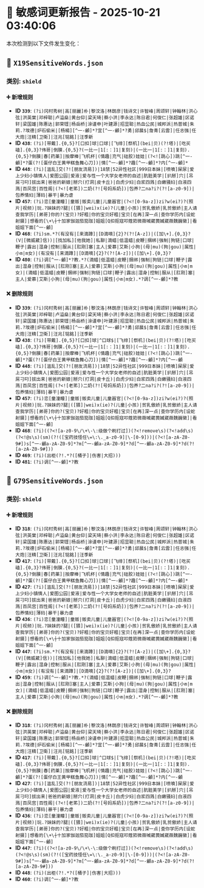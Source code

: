 # 📝 敏感词更新报告 - 2025-10-21 03:40:06

本次检测到以下文件发生变化：

## 📄 `X19SensitiveWords.json`

### 类别: `shield`

#### ➕ 新增规则
- **ID `339`**: `(?i)冈村秀树|高[丽麗]朴|黎汶洛|林朗彦|钱诗文|许智峰|周颂轩|钟翰林|洪心弦|洪英棠|邓梓聪|卢溢燊|黄台仰|梁天琦|蔡小洪|李永达|陈日君|何俊仁|张超雄|区诺轩|梁国雄|陈惠达|郭荣铿|杨岳桥|涂谨申|叶建源|招显聪|热血公民|城邦派|热普城|朱莉.?埃德|炉石偷米|[杨楊][^一-龥]*?宜[^一-龥]*?勇|邱晨$|詹青[云雲]|任志强|任大炮|汪精[卫衛]|汪兆[铭銘]|汪季新`
- **ID `438`**: `(?i)[带戴].{0,5}?[口扣]球|口球|[飞绯][祭机](bei|贝)(?!塔)|[吃买磕].{0,3}?伟哥|倒膜.{0,5}?(一比一|1[:：]1|复刻)|(一比一|1[:：]1|复刻).{0,5}?倒膜|春[药薬]|按摩棒|飞机杯|(情趣|充气|硅胶)娃娃|(?<![跳心])跳[^一-龥]*?蛋(?![蛋仔白王黄甲糕鱼舞心刀])|情[^一-龥]*?趣[^一-龥]*?内[^一-龥]*`
- **ID `448`**: `(?i)[滥乱]交(?![朋友流易])|18禁|52异性社区|999日本妹|[喷噴]屎尿|爱上少妇小镇情人|爱图公园|爱液|爱与性一个大学女老师的自述|肮脏美学|[扒掰]穴|[吊屌刁叼]拔出来|爸爸的新娘|掰穴(打洞|皮卡丘)|白虎少妇|白浆四溅|白嫩骚妇|白液四溅|百凤宫|百性阁|(?<![老笫])二奶(?![号妈系奶])|包养?二na?i?(?![a-z0-9])|包养情妇|薄码|暴干|暴力虐`
- **ID `457`**: `(?i)恋[童潼瞳]|童贩|贩卖儿童|儿童器官|(?<![0-9a-z])zi?w(ei?)?(照片|视频)|玩.?妹妹的?腿|([猥]|wei)x(ie)?(儿童|小孩)|贫乳傲娇|乳贫傲娇|主人请查我学历|[弟哥]你的?(宝贝)?好粗|你的宝贝好粗|宝贝[在再]深一点|查你学历内[设蛇射摄]|想看的[\+\┼十加家伽迦茄笳珈]姐姐[Q扣抠寇叩蔻筘微薇喴葳葨媙崴薇魏巍徽]|看姐姐下面[^一-龥]`
- **ID `468`**: `(?i)sm.*?(有没有|[来滴蹲]|[D滴嘀]{2}?(?![A-z])|([加\+].{0,3}?(V|[微威葳]信))|[找加私][他我她]|私聊|滴蜡|低温蜡|皮鞭|捆绑|强制|狗链|口球|鞭子|露出|湿身|控制|服从|[肛刚]塞|主人|爱慕|艾斯|小狗|(母|mu)(狗|gou)|属性|小m|m女)|(有没有|[来滴蹲]|[D滴嘀]{2}?(?![A-z])|([加\+].{0,3}?`
- **ID `480`**: `(?i)调[^一-龥]*?教.*?(滴蜡|低温蜡|皮鞭|捆绑|强制|狗链|口球|鞭子|露出|湿身|控制|服从|[肛刚]塞|主人|爱慕|艾斯|小狗|(母|mu)(狗|gou)|属性|小m|m女)|(滴蜡|低温蜡|皮鞭|捆绑|强制|狗链|口球|鞭子|露出|湿身|控制|服从|[肛刚]塞|主人|爱慕|艾斯|小狗|(母|mu)(狗|gou)|属性|小m|m女).*?调[^一-龥]*?教`

#### ❌ 删除规则
- **ID `339`**: `(?i)冈村秀树|高[丽麗]朴|黎汶洛|林朗彦|钱诗文|许智峰|周颂轩|钟翰林|洪心弦|洪英棠|邓梓聪|卢溢燊|黄台仰|梁天琦|蔡小洪|李永达|陈日君|何俊仁|张超雄|区诺轩|梁国雄|陈惠达|郭荣铿|杨岳桥|涂谨申|叶建源|招显聪|热血公民|城邦派|热普城|朱莉.?埃德|炉石偷米|[杨楊][^一-龥]*?宜[^一-龥]*?勇|邱晨$|詹青[云雲]|任志强|任大炮|汪精[卫衛]|汪兆[铭銘]|汪季新`
- **ID `438`**: `(?i)[带戴].{0,5}?[口扣]球|^口球$|[飞绯][祭机](bei|贝)(?!塔)|[吃买磕].{0,3}?伟哥|倒膜.{0,5}?(一比一|1[:：]1|复刻)|(一比一|1[:：]1|复刻).{0,5}?倒膜|春[药薬]|按摩棒|飞机杯|(情趣|充气|硅胶)娃娃|(?<![跳心])跳[^一-龥]*?蛋(?![蛋仔白王黄甲糕鱼舞心刀])|情[^一-龥]*?趣[^一-龥]*?内[^一-龥`
- **ID `448`**: `(?i)[滥乱]交(?![朋友流易])|18禁|52异性社区|999日本妹|[喷噴]屎尿|爱上少妇小镇情人|爱图公园|爱液|爱与性一个大学女老师的自述|肮脏美学|[扒掰]穴|[吊屌刁叼]拔出来|爸爸的新娘|掰穴(打洞|皮卡丘)|白虎少妇|白浆四溅|白嫩骚妇|白液四溅|百凤宫|百性阁|(?<![老笫])二奶(?![号妈系奶])|包养?二na?i?(?![a-z0-9])|包养情妇|薄码|暴干|暴力虐`
- **ID `457`**: `(?i)恋[童潼瞳]|童贩|贩卖儿童|儿童器官|(?<![0-9a-z])zi?w(ei?)?(照片|视频)|玩.?妹妹的?腿|([猥]|wei)x(ie)?(儿童|小孩)|贫乳傲娇|乳贫傲娇|主人请查我学历|[弟哥]你的?(宝贝)?好粗|你的宝贝好粗|宝贝[在再]深一点|查你学历内[设蛇射摄]|想看的[\+\┼十加家伽迦茄笳珈]姐姐[Q扣抠寇叩蔻筘微薇喴葳葨媙崴薇魏巍徽]|看姐姐下面[^一-龥]`
- **ID `468`**: `(?i)((?<![a-z0-9\/\+\-\:级做个刷打过])(?<!remove\s)(?<!add\s)(?<!@s\s)(sm)(?!([宝药技怪任\=\:\._a-z0-9]|\-[0-9]))|(?<![a-zA-Z0-9#])s[^一-龥a-zA-Z0-9]*?m[^一-龥a-zA-Z0-9]*?d[^一-龥a-zA-Z0-9]*?d(?![a-zA-Z0-9#]))`
- **ID `469`**: `(?i)(出柜(?!.*?([桶子]|伤害|大招)))`
- **ID `481`**: `(?i)调[^一-龥]*?教`

## 📄 `G79SensitiveWords.json`

### 类别: `shield`

#### ➕ 新增规则
- **ID `318`**: `(?i)冈村秀树|高[丽麗]朴|黎汶洛|林朗彦|钱诗文|许智峰|周颂轩|钟翰林|洪心弦|洪英棠|邓梓聪|卢溢燊|黄台仰|梁天琦|蔡小洪|李永达|陈日君|何俊仁|张超雄|区诺轩|梁国雄|陈惠达|郭荣铿|杨岳桥|涂谨申|叶建源|招显聪|热血公民|城邦派|热普城|朱莉.?埃德|炉石偷米|[杨楊][^一-龥]*?宜[^一-龥]*?勇|邱晨$|詹青[云雲]|任志强|任大炮|汪精[卫衛]|汪兆[铭銘]|汪季新`
- **ID `417`**: `(?i)[带戴].{0,5}?[口扣]球|口球|[飞绯][祭机](bei|贝)(?!塔)|[吃买磕].{0,3}?伟哥|倒膜.{0,5}?(一比一|1[:：]1|复刻)|(一比一|1[:：]1|复刻).{0,5}?倒膜|春[药薬]|按摩棒|飞机杯|(情趣|充气|硅胶)娃娃|(?<![跳心])跳[^一-龥]*?蛋(?![蛋仔白王黄甲糕鱼舞心刀])|情[^一-龥]*?趣[^一-龥]*?内[^一-龥]*`
- **ID `427`**: `(?i)[滥乱]交(?![朋友流易])|18禁|52异性社区|999日本妹|[喷噴]屎尿|爱上少妇小镇情人|爱图公园|爱液|爱与性一个大学女老师的自述|肮脏美学|[扒掰]穴|[吊屌刁叼]拔出来|爸爸的新娘|掰穴(打洞|皮卡丘)|白虎少妇|白浆四溅|白嫩骚妇|白液四溅|百凤宫|百性阁|(?<![老笫])二奶(?![号妈系奶])|包养?二na?i?(?![a-z0-9])|包养情妇|薄码|暴干|暴力虐`
- **ID `436`**: `(?i)恋[童潼瞳]|童贩|贩卖儿童|儿童器官|(?<![0-9a-z])zi?w(ei?)?(照片|视频)|玩.?妹妹的?腿|([猥]|wei)x(ie)?(儿童|小孩)|贫乳傲娇|乳贫傲娇|主人请查我学历|[弟哥]你的?(宝贝)?好粗|你的宝贝好粗|宝贝[在再]深一点|查你学历内[设蛇射摄]|想看的[\+\┼十加家伽迦茄笳珈]姐姐[Q扣抠寇叩蔻筘微薇喴葳葨媙崴薇魏巍徽]|看姐姐下面[^一-龥]`
- **ID `447`**: `(?i)sm.*?(有没有|[来滴蹲]|[D滴嘀]{2}?(?![A-z])|([加\+].{0,3}?(V|[微威葳]信))|[找加私][他我她]|私聊|滴蜡|低温蜡|皮鞭|捆绑|强制|狗链|口球|鞭子|露出|湿身|控制|服从|[肛刚]塞|主人|爱慕|艾斯|小狗|(母|mu)(狗|gou)|属性|小m|m女)|(有没有|[来滴蹲]|[D滴嘀]{2}?(?![A-z])|([加\+].{0,3}?`
- **ID `459`**: `(?i)调[^一-龥]*?教.*?(滴蜡|低温蜡|皮鞭|捆绑|强制|狗链|口球|鞭子|露出|湿身|控制|服从|[肛刚]塞|主人|爱慕|艾斯|小狗|(母|mu)(狗|gou)|属性|小m|m女)|(滴蜡|低温蜡|皮鞭|捆绑|强制|狗链|口球|鞭子|露出|湿身|控制|服从|[肛刚]塞|主人|爱慕|艾斯|小狗|(母|mu)(狗|gou)|属性|小m|m女).*?调[^一-龥]*?教`

#### ❌ 删除规则
- **ID `318`**: `(?i)冈村秀树|高[丽麗]朴|黎汶洛|林朗彦|钱诗文|许智峰|周颂轩|钟翰林|洪心弦|洪英棠|邓梓聪|卢溢燊|黄台仰|梁天琦|蔡小洪|李永达|陈日君|何俊仁|张超雄|区诺轩|梁国雄|陈惠达|郭荣铿|杨岳桥|涂谨申|叶建源|招显聪|热血公民|城邦派|热普城|朱莉.?埃德|炉石偷米|[杨楊][^一-龥]*?宜[^一-龥]*?勇|邱晨$|詹青[云雲]|任志强|任大炮|汪精[卫衛]|汪兆[铭銘]|汪季新`
- **ID `417`**: `(?i)[带戴].{0,5}?[口扣]球|^口球$|[飞绯][祭机](bei|贝)(?!塔)|[吃买磕].{0,3}?伟哥|倒膜.{0,5}?(一比一|1[:：]1|复刻)|(一比一|1[:：]1|复刻).{0,5}?倒膜|春[药薬]|按摩棒|飞机杯|(情趣|充气|硅胶)娃娃|(?<![跳心])跳[^一-龥]*?蛋(?![蛋仔白王黄甲糕鱼舞心刀])|情[^一-龥]*?趣[^一-龥]*?内[^一-龥`
- **ID `427`**: `(?i)[滥乱]交(?![朋友流易])|18禁|52异性社区|999日本妹|[喷噴]屎尿|爱上少妇小镇情人|爱图公园|爱液|爱与性一个大学女老师的自述|肮脏美学|[扒掰]穴|[吊屌刁叼]拔出来|爸爸的新娘|掰穴(打洞|皮卡丘)|白虎少妇|白浆四溅|白嫩骚妇|白液四溅|百凤宫|百性阁|(?<![老笫])二奶(?![号妈系奶])|包养?二na?i?(?![a-z0-9])|包养情妇|薄码|暴干|暴力虐`
- **ID `436`**: `(?i)恋[童潼瞳]|童贩|贩卖儿童|儿童器官|(?<![0-9a-z])zi?w(ei?)?(照片|视频)|玩.?妹妹的?腿|([猥]|wei)x(ie)?(儿童|小孩)|贫乳傲娇|乳贫傲娇|主人请查我学历|[弟哥]你的?(宝贝)?好粗|你的宝贝好粗|宝贝[在再]深一点|查你学历内[设蛇射摄]|想看的[\+\┼十加家伽迦茄笳珈]姐姐[Q扣抠寇叩蔻筘微薇喴葳葨媙崴薇魏巍徽]|看姐姐下面[^一-龥]`
- **ID `447`**: `(?i)((?<![a-z0-9\/\+\-\:级做个刷打过])(?<!remove\s)(?<!add\s)(?<!@s\s)(sm)(?!([宝药技怪任\=\:\._a-z0-9]|\-[0-9]))|(?<![a-zA-Z0-9#])s[^一-龥a-zA-Z0-9]*?m[^一-龥a-zA-Z0-9]*?d[^一-龥a-zA-Z0-9]*?d(?![a-zA-Z0-9#]))`
- **ID `448`**: `(?i)(出柜(?!.*?([桶子]|伤害|大招)))`
- **ID `460`**: `(?i)调[^一-龥]*?教`

